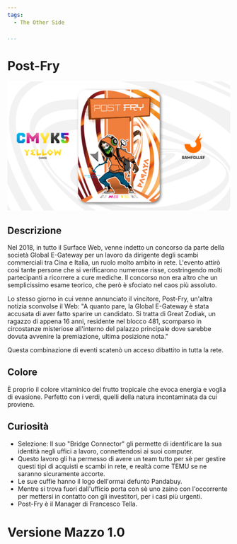 ```yaml
---
tags:
  - The Other Side

...
```


# Post-Fry

![postfry](../eg/Y/postfry.jpg)

## Descrizione

Nel 2018, in tutto il Surface Web, venne indetto un concorso da parte della società Global E-Gateway per un lavoro da dirigente degli scambi commerciali tra Cina e Italia, un ruolo molto ambito in rete. L'evento attirò così tante persone che si verificarono numerose risse, costringendo molti partecipanti a ricorrere a cure mediche. Il concorso non era altro che un semplicissimo esame teorico, che però è sfociato nel caos più assoluto.

Lo stesso giorno in cui venne annunciato il vincitore, Post-Fry, un'altra notizia sconvolse il Web: "A quanto pare, la Global E-Gateway è stata accusata di aver fatto sparire un candidato. Si tratta di Great Zodiak, un ragazzo di appena 16 anni, residente nel blocco 481, scomparso in circostanze misteriose all'interno del palazzo principale dove sarebbe dovuta avvenire la premiazione, ultima posizione nota."

Questa combinazione di eventi scatenò un acceso dibattito in tutta la rete.

## Colore

È proprio il colore vitaminico del frutto tropicale che evoca energia e voglia di evasione. Perfetto con i verdi, quelli della natura incontaminata da cui proviene.

## Curiosità

- Selezione: Il suo "Bridge Connector" gli permette di identificare la sua identità negli uffici a lavoro, connettendosi ai suoi computer.
- Questo lavoro gli ha permesso di avere un team tutto per sè per gestire questi tipi di acquisti e scambi in rete, e realtà come TEMU se ne saranno sicuramente accorte.
- Le sue cuffie hanno il logo dell'ormai defunto Pandabuy.
- Mentre si trova fuori dall'ufficio porta con sè uno zaino con l'occorrente per mettersi in contatto con gli investitori, per i casi più urgenti.
- Post-Fry è il Manager di Francesco Tella.

# Versione Mazzo 1.0